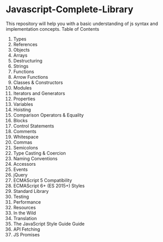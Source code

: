 # Javascript-Complete-Library
This repository will help you with a basic understanding of js syntax and implementation concepts.
Table of Contents
1.	Types
2.	References
3.	Objects
4.	Arrays
5.	Destructuring
6.	Strings
7.	Functions
8.	Arrow Functions
9.	Classes & Constructors
10.	Modules
11.	Iterators and Generators
12.	Properties
13.	Variables
14.	Hoisting
15.	Comparison Operators & Equality
16.	Blocks
17.	Control Statements
18.	Comments
19.	Whitespace
20.	Commas
21.	Semicolons
22.	Type Casting & Coercion
23.	Naming Conventions
24.	Accessors
25.	Events
26.	jQuery
27.	ECMAScript 5 Compatibility
28.	ECMAScript 6+ (ES 2015+) Styles
29.	Standard Library
30.	Testing
31.	Performance
32.	Resources
33.	In the Wild
34.	Translation
35.	The JavaScript Style Guide Guide
36.	API Fetching
37. JS Promises

